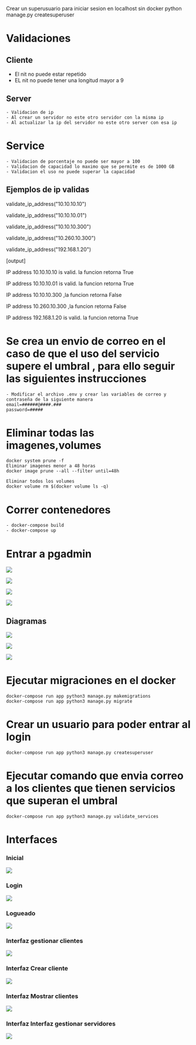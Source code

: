 Crear un superusuario para iniciar sesion en localhost sin docker
python manage.py createsuperuser

# Validaciones

## Cliente
- El nit no puede estar repetido
- EL nit no puede tener una longitud mayor a 9 

## Server
    - Validacion de ip
    - Al crear un servidor no este otro servidor con la misma ip
    - Al actualizar la ip del servidor no este otro server con esa ip

# Service
    - Validacion de porcentaje no puede ser mayor a 100
    - Validacion de capacidad lo maximo que se permite es de 1000 GB
    - Validacion el uso no puede superar la capacidad

## Ejemplos de ip validas

validate_ip_address("10.10.10.10")

validate_ip_address("10.10.10.01")

validate_ip_address("10.10.10.300")

validate_ip_address("10.260.10.300")

validate_ip_address("192.168.1.20")


[output]

IP address 10.10.10.10 is valid. la funcion retorna True

IP address 10.10.10.01 is valid. la funcion retorna True

IP address 10.10.10.300 ,la funcion retorna False

IP address 10.260.10.300 ,la funcion retorna False

IP address 192.168.1.20 is valid. la funcion retorna True 

# Se crea un envio de correo en el caso de que el uso del servicio supere el umbral , para ello seguir las siguientes instrucciones
    - Modificar el archivo .env y crear las variables de correo y contraseña de la siguiente manera
    email=######@####.###
    password=#####

# Eliminar todas las imagenes,volumes

    docker system prune -f
    Eliminar imagenes menor a 48 horas
    docker image prune --all --filter until=48h

    Eliminar todos los volumes
    docker volume rm $(docker volume ls -q)

# Correr contenedores

    - docker-compose build
    - docker-compose up

# Entrar a pgadmin 

   ![](imagenes/conexion_pgadmin/login.png)
   
   ![](imagenes/conexion_pgadmin/conexion_server.png)

   ![](imagenes/conexion_pgadmin/db_1.png)

   ![](imagenes/conexion_pgadmin/db_2.png)

## Diagramas

![](imagenes/1.PNG)

![](imagenes/2.PNG)

![](imagenes/3.PNG)

# Ejecutar migraciones en el docker
    docker-compose run app python3 manage.py makemigrations
    docker-compose run app python3 manage.py migrate

# Crear un usuario para poder entrar al login 
    docker-compose run app python3 manage.py createsuperuser

# Ejecutar comando que envia correo a los clientes que tienen servicios que superan el umbral
    docker-compose run app python3 manage.py validate_services

# Interfaces

### Inicial
   ![](imagenes/interfaces/inicial.PNG)

### Login
   ![](imagenes/interfaces/login.PNG)

### Logueado 

   ![](imagenes/interfaces/luego_login.PNG)

### Interfaz gestionar clientes

   ![](imagenes/interfaces/interfaz_gestionar_clientes.PNG)

### Interfaz Crear cliente
   ![](imagenes/interfaces/interfaz_crear_cliente.PNG)

### Interfaz Mostrar clientes

   ![](imagenes/interfaces/mostrar_clientes.PNG)

### Interfaz Interfaz gestionar servidores

   ![](imagenes/interfaces/gestionar_servidores.PNG)

